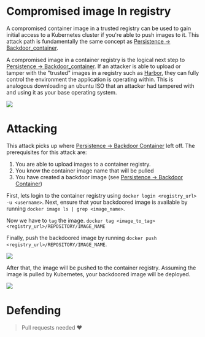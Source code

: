 # Compromised image In registry
A compromised container image in a trusted registry can be used to gain initial access to a Kubernetes cluster if you're able to push images to it. This attack path is fundamentally the same concept as [Persistence -> Backdoor_container](../Persistence/Backdoor_container.html).

A compromised image in a container registry is the logical next step to [Persistence -> Backdoor_container](../Persistence/Backdoor_container.html). If an attacker is able to upload or tamper with the "trusted" images in a registry such as [Harbor](https://github.com/goharbor/harbor), they can fully control the environment the application is operating within. This is analogous downloading an ubuntu ISO that an attacker had tampered with and using it as your base operating system.

![](Pasted%20image%2020240331200054.png)

# Attacking
This attack picks up where [Persistence -> Backdoor Container](../Persistence/Backdoor_container.md) left off. The prerequisites for this attack are:
1. You are able to upload images to a container registry.
2. You know the container image name that will be pulled
3. You have created a backdoor image (see [Persistence -> Backdoor Container](../Persistence/Backdoor_container.md))

First, lets login to the container registry using `docker login <registry_url> -u <username>`. Next, ensure that your backdoored image is available by running `docker image ls | grep <image_name>`. 

Now we have to `tag` the image. `docker tag <image_to_tag> <registry_url>/REPOSITORY/IMAGE_NAME`

Finally, push the backdoored image by running `docker push <registry_url>/REPOSITORY/IMAGE_NAME`. 

![](../images/Pasted%20image%2020240404162125.png)

After that, the image will be pushed to the container registry. Assuming the image is pulled by Kubernetes, your backdoored image will be deployed.

![](../images/Pasted%20image%2020240404162845.png)

# Defending
> Pull requests needed ❤️

